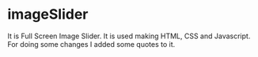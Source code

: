 # imageSlider

It is Full Screen Image Slider. It is used making HTML, CSS and Javascript. For doing some changes I added some quotes to it.
